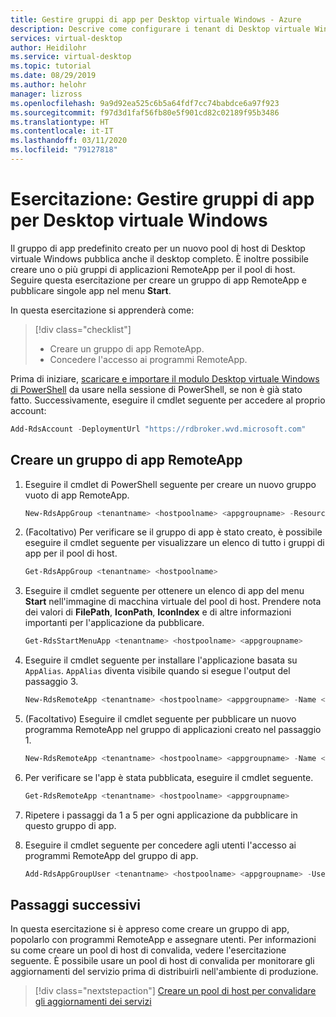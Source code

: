 ```yaml
---
title: Gestire gruppi di app per Desktop virtuale Windows - Azure
description: Descrive come configurare i tenant di Desktop virtuale Windows in Azure Active Directory.
services: virtual-desktop
author: Heidilohr
ms.service: virtual-desktop
ms.topic: tutorial
ms.date: 08/29/2019
ms.author: helohr
manager: lizross
ms.openlocfilehash: 9a9d92ea525c6b5a64fdf7cc74babdce6a97f923
ms.sourcegitcommit: f97d3d1faf56fb80e5f901cd82c02189f95b3486
ms.translationtype: HT
ms.contentlocale: it-IT
ms.lasthandoff: 03/11/2020
ms.locfileid: "79127818"
---
```

# <a name="tutorial-manage-app-groups-for-windows-virtual-desktop"></a>Esercitazione: Gestire gruppi di app per Desktop virtuale Windows

Il gruppo di app predefinito creato per un nuovo pool di host di Desktop virtuale Windows pubblica anche il desktop completo. È inoltre possibile creare uno o più gruppi di applicazioni RemoteApp per il pool di host. Seguire questa esercitazione per creare un gruppo di app RemoteApp e pubblicare singole app nel menu **Start**.

In questa esercitazione si apprenderà come:

> [!div class="checklist"]
> * Creare un gruppo di app RemoteApp.
> * Concedere l'accesso ai programmi RemoteApp.

Prima di iniziare, [scaricare e importare il modulo Desktop virtuale Windows di PowerShell](/powershell/windows-virtual-desktop/overview/) da usare nella sessione di PowerShell, se non è già stato fatto. Successivamente, eseguire il cmdlet seguente per accedere al proprio account:

```powershell
Add-RdsAccount -DeploymentUrl "https://rdbroker.wvd.microsoft.com"
```

## <a name="create-a-remoteapp-group"></a>Creare un gruppo di app RemoteApp

1. Eseguire il cmdlet di PowerShell seguente per creare un nuovo gruppo vuoto di app RemoteApp.

   ```powershell
   New-RdsAppGroup <tenantname> <hostpoolname> <appgroupname> -ResourceType "RemoteApp"
   ```

2. (Facoltativo) Per verificare se il gruppo di app è stato creato, è possibile eseguire il cmdlet seguente per visualizzare un elenco di tutto i gruppi di app per il pool di host.

   ```powershell
   Get-RdsAppGroup <tenantname> <hostpoolname>
   ```

3. Eseguire il cmdlet seguente per ottenere un elenco di app del menu **Start** nell'immagine di macchina virtuale del pool di host. Prendere nota dei valori di **FilePath**, **IconPath**, **IconIndex** e di altre informazioni importanti per l'applicazione da pubblicare.

   ```powershell
   Get-RdsStartMenuApp <tenantname> <hostpoolname> <appgroupname>
   ```
   
4. Eseguire il cmdlet seguente per installare l'applicazione basata su `AppAlias`. `AppAlias` diventa visibile quando si esegue l'output del passaggio 3.

   ```powershell
   New-RdsRemoteApp <tenantname> <hostpoolname> <appgroupname> -Name <remoteappname> -AppAlias <appalias>
   ```

5. (Facoltativo) Eseguire il cmdlet seguente per pubblicare un nuovo programma RemoteApp nel gruppo di applicazioni creato nel passaggio 1.

   ```powershell
   New-RdsRemoteApp <tenantname> <hostpoolname> <appgroupname> -Name <remoteappname> -Filepath <filepath>  -IconPath <iconpath> -IconIndex <iconindex>
   ```

6. Per verificare se l'app è stata pubblicata, eseguire il cmdlet seguente.

   ```powershell
   Get-RdsRemoteApp <tenantname> <hostpoolname> <appgroupname>
   ```

7. Ripetere i passaggi da 1 a 5 per ogni applicazione da pubblicare in questo gruppo di app.
8. Eseguire il cmdlet seguente per concedere agli utenti l'accesso ai programmi RemoteApp del gruppo di app.

   ```powershell
   Add-RdsAppGroupUser <tenantname> <hostpoolname> <appgroupname> -UserPrincipalName <userupn>
   ```

## <a name="next-steps"></a>Passaggi successivi

In questa esercitazione si è appreso come creare un gruppo di app, popolarlo con programmi RemoteApp e assegnare utenti. Per informazioni su come creare un pool di host di convalida, vedere l'esercitazione seguente. È possibile usare un pool di host di convalida per monitorare gli aggiornamenti del servizio prima di distribuirli nell'ambiente di produzione.

> [!div class="nextstepaction"]
> [Creare un pool di host per convalidare gli aggiornamenti dei servizi](./create-validation-host-pool.md)
